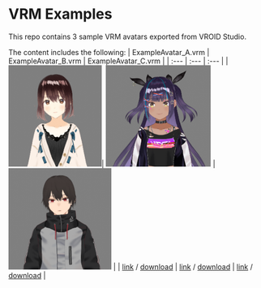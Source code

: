 # VRM Examples

This repo contains 3 sample VRM avatars exported from VROID Studio.

The content includes the following:
| ExampleAvatar_A.vrm | ExampleAvatar_B.vrm | ExampleAvatar_C.vrm |
| :--- | :--- | :--- |
| <img src="./images/ExampleAvatar_A.PNG" alt="drawing" height="200"/>| <img src="./images/ExampleAvatar_B.PNG" alt="drawing" height="200"/> |<img src="./images/ExampleAvatar_C.PNG" alt="drawing" height="200"/> |
| [link](https://github.com/scorpionknifes/VRM-examples/blob/main/ExampleAvatar_A.vrm) / [download](https://github.com/scorpionknifes/VRM-examples/raw/main/ExampleAvatar_A.vrm) | [link](https://github.com/scorpionknifes/VRM-examples/blob/main/ExampleAvatar_B.vrm) / [download](https://github.com/scorpionknifes/VRM-examples/raw/main/ExampleAvatar_B.vrm) | [link](https://github.com/scorpionknifes/VRM-examples/blob/main/ExampleAvatar_C.vrm) / [download](https://github.com/scorpionknifes/VRM-examples/raw/main/ExampleAvatar_C.vrm) |
